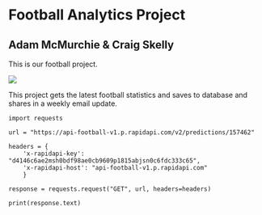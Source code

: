# Football Analytics Project

## Adam McMurchie & Craig Skelly 
  
This is our football project.
  
![](https://www.heraldscotland.com/resources/images/11514179/)  


This project gets the latest football statistics and saves to database and shares in a weekly email update.


```
import requests

url = "https://api-football-v1.p.rapidapi.com/v2/predictions/157462"

headers = {
    'x-rapidapi-key': "d4146c6ae2msh0bdf98ae0cb9609p1815abjsn0c6fdc333c65",
    'x-rapidapi-host': "api-football-v1.p.rapidapi.com"
    }

response = requests.request("GET", url, headers=headers)

print(response.text)
```

